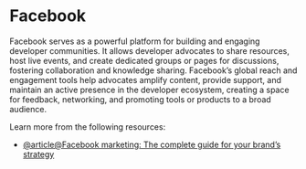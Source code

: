 # Facebook

Facebook serves as a powerful platform for building and engaging developer communities. It allows developer advocates to share resources, host live events, and create dedicated groups or pages for discussions, fostering collaboration and knowledge sharing. Facebook’s global reach and engagement tools help advocates amplify content, provide support, and maintain an active presence in the developer ecosystem, creating a space for feedback, networking, and promoting tools or products to a broad audience.

Learn more from the following resources:

- [@article@Facebook marketing: The complete guide for your brand’s strategy](https://sproutsocial.com/insights/facebook-marketing-strategy/)